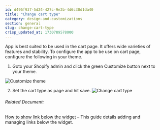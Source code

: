 ```yaml
---
id: d495f937-5d24-427c-9e2b-4d6c30d1da40
title: "Change cart type"
category: design-and-customizations
section: general
slug: change-cart-type
crisp_updated_at: 1730789578000
---
```


App is best suited to be used in the cart page. It offers wide varieties of features and stability. To configure the app to be use on cart page, configure the following in your theme.

1. Goto your Shopify admin and click the green Customize button next to your theme.

![Customize theme](https://storage.crisp.chat/users/helpdesk/website/ca826b447482b000/image_1i2sree.png)

2. Set the cart type as page and hit save.
![Change cart type](https://storage.crisp.chat/users/helpdesk/website/ca826b447482b000/image_1uhw4by.png)

###### Related Document:

[How to show link below the widget](https://help.birdchime.com/en-us/article/how-to-show-link-below-the-widget-1v7vc8v/) – This guide details adding and managing links below the widget.
